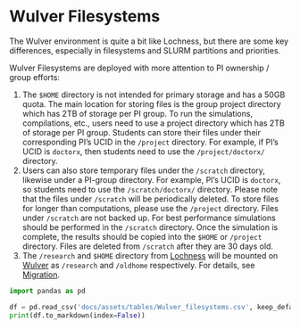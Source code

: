 # Wulver Filesystems

The Wulver environment is quite a bit like Lochness, but there are some key differences, especially in filesystems and SLURM partitions and priorities.

 Wulver Filesystems are deployed with more attention to PI ownership / group efforts:

1. The `$HOME` directory is not intended for primary storage and has a 50GB quota. The main location for storing files is the group project directory which has 2TB of storage per PI group. To run the simulations, compilations, etc., users need to use a project directory which has 2TB of storage per PI group. Students can store their files under their corresponding PI’s UCID in the `/project` directory.  For example, if PI’s UCID is `doctorx`, then students need to use the `/project/doctorx/` directory. 
2. Users can also store temporary files under the `/scratch` directory, likewise under a PI-group directory. For example, PI’s UCID is `doctorx`, so students need to use the `/scratch/doctorx/` directory.  Please note that the files under `/scratch` will be periodically deleted. To store files for longer than computations, please use the `/project` directory.  Files under `/scratch` are not backed up. For best performance simulations should be performed in the `/scratch` directory. Once the simulation is complete, the results should be copied into the `$HOME` or `/project` directory.  Files are deleted from `/scratch` after they are 30 days old.
3. The `/research` and `$HOME` directory from [Lochness](lochness.md) will be mounted on [Wulver](wulver.md) as `/research` and `/oldhome` respectively. For details, see [Migration](lochness_filesystem.md).

```python exec="on"
import pandas as pd

df = pd.read_csv('docs/assets/tables/Wulver_filesystems.csv', keep_default_na=False, na_filter=False)
print(df.to_markdown(index=False))
```

